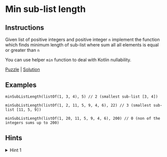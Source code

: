 # Min sub-list length

## Instructions

Given list of positive integers and positive integer `n` implement the function which finds minimum length of sub-list
where sum all all elements is equal or greater than `n`

You can use helper `min` function to deal with Kotlin nullability.

[Puzzle](MinSubListLength.kt) | [Solution](MinSubListLengthSolution.kt)

## Examples

```
minSubListLength(listOf(1, 3, 4), 5) // 2 (smallest sub-list [3, 4])

minSubListLength(listOf(1, 2, 11, 5, 9, 4, 6), 22) // 3 (smallest sub-list [11, 5, 9])

minSubListLength(listOf(1, 20, 11, 5, 9, 4, 6), 200) // 0 (non of the integers sums up to 200)
```

## Hints

<details>
<summary>Hint 1</summary>
Use sliding window
</details>
